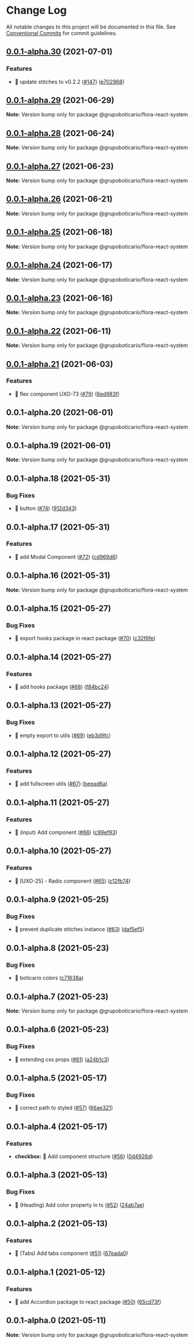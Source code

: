 # Change Log

All notable changes to this project will be documented in this file.
See [Conventional Commits](https://conventionalcommits.org) for commit guidelines.

## [0.0.1-alpha.30](https://github.com/grupoboticario/flora/compare/@grupoboticario/flora-react-system@0.0.1-alpha.29...@grupoboticario/flora-react-system@0.0.1-alpha.30) (2021-07-01)


### Features

* 🎸 update stitches to v0.2.2 ([#147](https://github.com/grupoboticario/flora/issues/147)) ([e702968](https://github.com/grupoboticario/flora/commit/e702968e71224d4b726ec1226b08a6d3fa4c3c59))





## [0.0.1-alpha.29](https://github.com/grupoboticario/flora/compare/@grupoboticario/flora-react-system@0.0.1-alpha.28...@grupoboticario/flora-react-system@0.0.1-alpha.29) (2021-06-29)

**Note:** Version bump only for package @grupoboticario/flora-react-system





## [0.0.1-alpha.28](https://github.com/grupoboticario/flora/compare/@grupoboticario/flora-react-system@0.0.1-alpha.27...@grupoboticario/flora-react-system@0.0.1-alpha.28) (2021-06-24)

**Note:** Version bump only for package @grupoboticario/flora-react-system





## [0.0.1-alpha.27](https://github.com/grupoboticario/flora/compare/@grupoboticario/flora-react-system@0.0.1-alpha.26...@grupoboticario/flora-react-system@0.0.1-alpha.27) (2021-06-23)

**Note:** Version bump only for package @grupoboticario/flora-react-system





## [0.0.1-alpha.26](https://github.com/grupoboticario/flora/compare/@grupoboticario/flora-react-system@0.0.1-alpha.25...@grupoboticario/flora-react-system@0.0.1-alpha.26) (2021-06-21)

**Note:** Version bump only for package @grupoboticario/flora-react-system





## [0.0.1-alpha.25](https://github.com/grupoboticario/flora/compare/@grupoboticario/flora-react-system@0.0.1-alpha.24...@grupoboticario/flora-react-system@0.0.1-alpha.25) (2021-06-18)

**Note:** Version bump only for package @grupoboticario/flora-react-system





## [0.0.1-alpha.24](https://github.com/grupoboticario/flora/compare/@grupoboticario/flora-react-system@0.0.1-alpha.23...@grupoboticario/flora-react-system@0.0.1-alpha.24) (2021-06-17)

**Note:** Version bump only for package @grupoboticario/flora-react-system





## [0.0.1-alpha.23](https://github.com/grupoboticario/flora/compare/@grupoboticario/flora-react-system@0.0.1-alpha.22...@grupoboticario/flora-react-system@0.0.1-alpha.23) (2021-06-16)

**Note:** Version bump only for package @grupoboticario/flora-react-system





## [0.0.1-alpha.22](https://github.com/grupoboticario/flora/compare/@grupoboticario/flora-react-system@0.0.1-alpha.21...@grupoboticario/flora-react-system@0.0.1-alpha.22) (2021-06-11)

**Note:** Version bump only for package @grupoboticario/flora-react-system





## [0.0.1-alpha.21](https://github.com/grupoboticario/flora/compare/@grupoboticario/flora-react-system@0.0.1-alpha.20...@grupoboticario/flora-react-system@0.0.1-alpha.21) (2021-06-03)


### Features

* 🎸  flex component UXO-73 ([#79](https://github.com/grupoboticario/flora/issues/79)) ([6ed983f](https://github.com/grupoboticario/flora/commit/6ed983f42fa0137f7a5983aa3b239678506860e3))





## 0.0.1-alpha.20 (2021-06-01)

**Note:** Version bump only for package @grupoboticario/flora-react-system





## 0.0.1-alpha.19 (2021-06-01)

**Note:** Version bump only for package @grupoboticario/flora-react-system





## 0.0.1-alpha.18 (2021-05-31)


### Bug Fixes

* 🐛 button ([#74](https://github.com/grupoboticario/flora/issues/74)) ([912d343](https://github.com/grupoboticario/flora/commit/912d3431f53b0c5bc50bc83f912f3e3b83368953))





## 0.0.1-alpha.17 (2021-05-31)


### Features

* 🎸 add Modal Component ([#72](https://github.com/grupoboticario/flora/issues/72)) ([cd969d6](https://github.com/grupoboticario/flora/commit/cd969d648c41fa2080c4f7ce3b46ad035adf563a))





## 0.0.1-alpha.16 (2021-05-31)

**Note:** Version bump only for package @grupoboticario/flora-react-system





## 0.0.1-alpha.15 (2021-05-27)


### Bug Fixes

* 🐛 export hooks package in react package ([#70](https://github.com/grupoboticario/flora/issues/70)) ([c32f6fe](https://github.com/grupoboticario/flora/commit/c32f6fe2d18187aa01010563a9c913e9f0c23a8c))





## 0.0.1-alpha.14 (2021-05-27)


### Features

* 🎸 add hooks package ([#68](https://github.com/grupoboticario/flora/issues/68)) ([f84bc24](https://github.com/grupoboticario/flora/commit/f84bc24b0f60dfa8a0d7ca1f0c4b1f5944515d54))





## 0.0.1-alpha.13 (2021-05-27)


### Bug Fixes

* 🐛 empty export to utils ([#69](https://github.com/grupoboticario/flora/issues/69)) ([eb3d9fc](https://github.com/grupoboticario/flora/commit/eb3d9fca29a622618f8b7a707a9e885fe283afd6))





## 0.0.1-alpha.12 (2021-05-27)


### Features

* 🎸 add fullscreen utils ([#67](https://github.com/grupoboticario/flora/issues/67)) ([beead6a](https://github.com/grupoboticario/flora/commit/beead6af3012f6056d76ca928548ff01d65baed5))





## 0.0.1-alpha.11 (2021-05-27)


### Features

* 🎸 (input) Add component ([#66](https://github.com/grupoboticario/flora/issues/66)) ([c99ef93](https://github.com/grupoboticario/flora/commit/c99ef931654c29d679760e467411ce281f726652))





## 0.0.1-alpha.10 (2021-05-27)


### Features

* 🎸 [UXO-25] - Radio component ([#65](https://github.com/grupoboticario/flora/issues/65)) ([c12fb74](https://github.com/grupoboticario/flora/commit/c12fb749be5533218f401c12b8e5b2133ae41c25))





## 0.0.1-alpha.9 (2021-05-25)


### Bug Fixes

* 🐛 prevent duplicate stitches instance ([#63](https://github.com/grupoboticario/flora/issues/63)) ([daf5ef5](https://github.com/grupoboticario/flora/commit/daf5ef5a533f5c741c1f426249ef89126d432772))





## 0.0.1-alpha.8 (2021-05-23)


### Bug Fixes

* 🐛 boticario colors ([c71638a](https://github.com/grupoboticario/flora/commit/c71638a45c18491ac80bd27fb9c180f84513829a))





## 0.0.1-alpha.7 (2021-05-23)

**Note:** Version bump only for package @grupoboticario/flora-react-system





## 0.0.1-alpha.6 (2021-05-23)


### Bug Fixes

* 🐛 extending css props ([#61](https://github.com/grupoboticario/flora/issues/61)) ([a24b1c3](https://github.com/grupoboticario/flora/commit/a24b1c369a31180645f1d3af0b544babd84bacf5))





## 0.0.1-alpha.5 (2021-05-17)


### Bug Fixes

* 🐛 correct path to styled ([#57](https://github.com/grupoboticario/flora/issues/57)) ([66ae321](https://github.com/grupoboticario/flora/commit/66ae321abf3fef2600bba84858a3c223464bd1d7))





## 0.0.1-alpha.4 (2021-05-17)


### Features

* **checkbox:** 🎸 Add component structure ([#56](https://github.com/grupoboticario/flora/issues/56)) ([0d4926d](https://github.com/grupoboticario/flora/commit/0d4926de89bc3c84fe7681da480273658679409c))





## 0.0.1-alpha.3 (2021-05-13)


### Bug Fixes

* 🐛 (Heading) Add color property in ts ([#52](https://github.com/grupoboticario/flora/issues/52)) ([24ab7ae](https://github.com/grupoboticario/flora/commit/24ab7aed2e903f6a0a500591e850d36487000419))





## 0.0.1-alpha.2 (2021-05-13)


### Features

* 🎸 (Tabs) Add tabs component ([#51](https://github.com/grupoboticario/flora/issues/51)) ([67eada0](https://github.com/grupoboticario/flora/commit/67eada0bd16503b8c572e8ff390827e389d5de95))





## 0.0.1-alpha.1 (2021-05-12)


### Features

* 🎸 add Accordion package to react package ([#50](https://github.com/grupoboticario/flora/issues/50)) ([65cd73f](https://github.com/grupoboticario/flora/commit/65cd73f968494a8c5c8f618877b980f9ce768e83))





## 0.0.1-alpha.0 (2021-05-11)

**Note:** Version bump only for package @grupoboticario/flora-react-system
